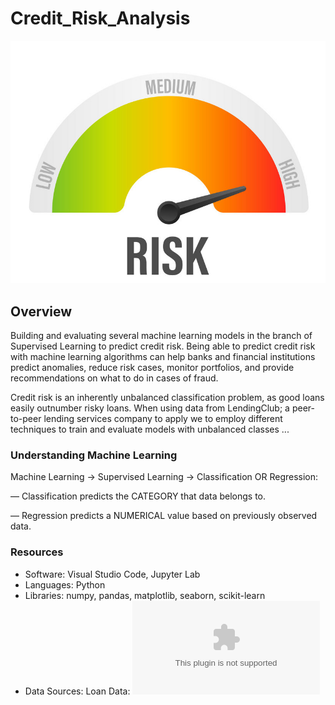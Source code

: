 # Credit_Risk_Analysis
![](Images/IMG_1.jpeg)

## Overview
Building and evaluating several machine learning models in the branch of Supervised Learning to predict credit risk. Being able to predict credit risk with machine learning algorithms can help banks and financial institutions predict anomalies, reduce risk cases, monitor portfolios, and provide recommendations on what to do in cases of fraud.

Credit risk is an inherently unbalanced classification problem, as good loans easily outnumber risky loans. When using data from LendingClub; a peer-to-peer lending services company to apply we to employ different techniques to train and evaluate models with unbalanced classes ...

### Understanding Machine Learning

Machine Learning → Supervised Learning → Classification OR Regression:

— Classification predicts the CATEGORY that data belongs to.

— Regression predicts a NUMERICAL value based on previously observed data.

### Resources

- Software: Visual Studio Code, Jupyter Lab
- Languages: Python
- Libraries: numpy, pandas, matplotlib, seaborn, scikit-learn
- Data Sources: Loan Data: ![](LoanStats_2019Q1.csv.zip)
